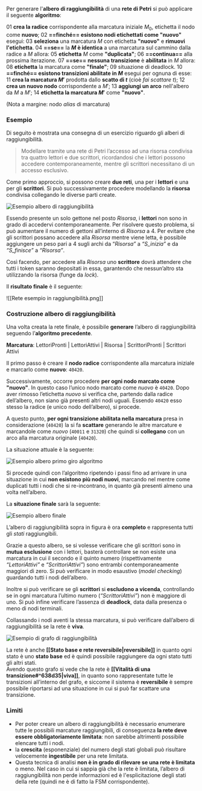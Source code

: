 Per generare l'**albero di raggiungibilità** di una **rete di Petri** si può applicare il seguente **algoritmo**:

01    **crea la radice** corrispondente alla marcatura iniziale $M_0$, etichetta il nodo come **nuovo**; 
02    **==finché== esistono nodi etichettati come "nuovo"** esegui:
03        **seleziona** una marcatura $M$ con etichetta **"nuovo"** e **rimuovi l'etichetta**.
04        **==se==** la **$M$ è identica** a una marcatura sul cammino dalla radice a $M$ allora:
05            **etichetta** $M$ come **"duplicata"**;
06            **==continua==** alla prossima iterazione.
07        **==se==** **nessuna transizione** è **abilitata** in $M$ allora:
08            **etichetta** la marcatura come **"finale"**;
09            situazione di deadlock.
10        **==finché== esistono transizioni abilitate in $M$** esegui per ognuna di esse:
11            **crea la marcatura $M'$** prodotta dallo **scatto di $t$** (cioè *fai scattare $t$*);
12            **crea un nuovo nodo** corrispondente a $M'$;
13            **aggiungi un arco** nell'albero da $M$ a $M'$;
14            **etichetta la marcatura $M'$** come **"nuovo"**.

(Nota a margine: nodo *alias* di marcatura)

### Esempio

Di seguito è mostrata una consegna di un esercizio riguardo gli alberi di raggiungibilità.

> Modellare tramite una rete di Petri l’accesso ad una risorsa condivisa tra quattro lettori e due scrittori, ricordandosi che i lettori possono accedere contemporaneamente, mentre gli scrittori necessitano di un accesso esclusivo.

Come primo approccio, si possono creare **due reti**, una per i **lettori** e una per gli **scrittori**. Si può successivamente procedere modellando la **risorsa** condivisa collegando le diverse parti create.

![Esempio albero di raggiungibilità](https://marcobuster.github.io/sweng/assets/15_esempio-1-albero-raggiungibilita.png)

Essendo presente un solo gettone nel posto _Risorsa_, i **lettori** non sono in grado di accedervi contemporaneamente. Per risolvere questo problema, si può aumentare il numero di gettoni all’interno di _Risorsa_ a 4. Per evitare che gli scrittori possano accedere alla _Risorsa_ mentre viene letta, è possibile aggiungere un peso pari a 4 sugli archi da “_Risorsa”_ a _“S_inizia”_ e da _“S_finisce”_ a _“Risorsa”_.

Così facendo, per accedere alla _Risorsa_ uno **scrittore** dovrà attendere che tutti i token saranno depositati in essa, garantendo che nessun’altro sta utilizzando la risorsa (funge da *lock*).

Il **risultato finale** è il seguente:

![[Rete esempio in raggiungibilità.png]]

### Costruzione albero di raggiungibilità

Una volta creata la rete finale, è possibile **generare** l’albero di raggiungibilità seguendo l’**algoritmo precedente**.

**Marcatura**: LettoriPronti | LettoriAttivi | Risorsa | ScrittoriPronti | Scrittori Attivi

Il primo passo è creare il **nodo radice** corrispondente alla marcatura iniziale e marcarlo come **nuovo**: `40420`.

Successivamente, occorre procedere **per ogni nodo marcato come "nuovo"**. In questo caso l’unico nodo marcato come _nuovo_ è `40420`. Dopo aver rimosso l’etichetta _nuovo_ si verifica che, partendo dalla radice dell’albero, non siano già presenti altri nodi uguali. Essendo `40420` esso stesso la radice (e unico nodo dell’albero), si procede.

A questo punto, **per ogni transizione abilitata nella marcatura** presa in considerazione (`40420`) la si fa **scattare** generando le altre marcature e marcandole come _nuovo_ (`40011` e `31320`) che quindi si **collegano** con un arco alla marcatura originale (`40420`).

La situazione attuale è la seguente:

![Esempio albero primo giro algoritmo](https://marcobuster.github.io/sweng/assets/15_esempio-1-albero-prima-giro-algoritmo.png)

Si procede quindi con l’algoritmo ripetendo i passi fino ad arrivare in una situazione in cui **non esistono più nodi nuovi**, marcando nel mentre come duplicati tutti i nodi che si re-incontrano, in quanto già presenti almeno una volta nell’albero.

La **situazione finale** sarà la seguente:

![Esempio albero finale](https://marcobuster.github.io/sweng/assets/15_esempio-1-albero-finale.png)

L’albero di raggiungibilità sopra in figura è ora **completo** e rappresenta tutti gli _stati_ raggiungibili.

Grazie a questo albero, se si volesse verificare che gli scrittori sono in **mutua esclusione** con i lettori, basterà controllare se non esiste una marcatura in cui il secondo e il quinto numero (rispettivamente _“LettoriAttivi”_ e _“ScrittoriAttivi”_) sono entrambi contemporaneamente maggiori di zero. Si può verificare in modo esaustivo (*model checking*) guardando tutti i nodi dell’albero. 

Inoltre si può verificare se gli **scrittori** si **escludono a vicenda**, controllando se in ogni marcatura l’ultimo numero (_“ScrittoriAttivi”_) non è maggiore di uno. Si può infine verificare l’assenza di **deadlock**, data dalla presenza o meno di nodi terminali.

Collassando i nodi aventi la stessa marcatura, si può verificare dall’albero di raggiungibilità se la rete è **viva**.

![Esempio di grafo di raggiungibilità](https://marcobuster.github.io/sweng/assets/15_grafo-di-raggiungibilita.png)

La rete è anche **[[Stato base e rete reversibile|reversibile]]** in quanto ogni stato è uno **stato base** ed è quindi possibile raggiungere da ogni stato tutti gli altri stati.  
Avendo questo grafo si vede che la rete è **[[Vitalità di una transizione#^638d35|viva]]**, in quanto sono rappresentate tutte le transizioni all’interno del grafo, e siccome il sistema è **reversibile** è sempre possibile riportarsi ad una situazione in cui si può far scattare una transizione.


### Limiti

- Per poter creare un albero di raggiungibilità è necessario enumerare tutte le possibili marcature raggiungibili, di conseguenza **la rete deve essere obbligatoriamente limitata**: non sarebbe altrimenti possibile elencare tutti i nodi.
- la **crescita** (esponenziale) del numero degli stati globali può risultare velocemente **ingestibile** per una rete limitata.
- Questa tecnica di analisi **non è in grado di rilevare se una rete è limitata** o meno. Nel caso in cui si sappia già che la rete è limitata, l’albero di raggiungibilità non perde informazioni ed è l'esplicitazione degli stati della rete (quindi ne è di fatto la FSM corrispondente).